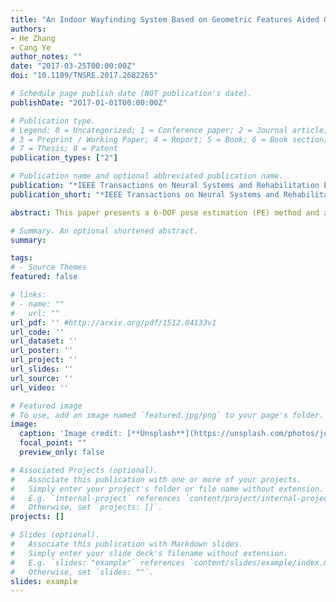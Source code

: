 ```yaml
---
title: "An Indoor Wayfinding System Based on Geometric Features Aided Graph SLAM for the Visually Impaired"
authors:
- He Zhang
- Cang Ye
author_notes: ""
date: "2017-03-25T00:00:00Z"
doi: "10.1109/TNSRE.2017.2682265"

# Schedule page publish date (NOT publication's date).
publishDate: "2017-01-01T00:00:00Z"

# Publication type.
# Legend: 0 = Uncategorized; 1 = Conference paper; 2 = Journal article;
# 3 = Preprint / Working Paper; 4 = Report; 5 = Book; 6 = Book section;
# 7 = Thesis; 8 = Patent
publication_types: ["2"]

# Publication name and optional abbreviated publication name.
publication: "*IEEE Transactions on Neural Systems and Rehabilitation Engineering, vol.25, pp. 1592-1604*"
publication_short: "*IEEE Transactions on Neural Systems and Rehabilitation Engineering, vol.25, pp. 1592-1604*"

abstract: This paper presents a 6-DOF pose estimation (PE) method and an indoor wayfinding system based on the method for the visually impaired. The PE method involves two graph SLAM processes to reduce the accumulative pose error of the device. In the first step, the floor plane is extracted from the 3D camera’s point cloud and added as a landmark node into the graph for 6-DOF SLAM to reduce roll, pitch and Z errors. In the second step, the wall lines are extracted and incorporated into the graph for 3-DOF SLAM to reduce X, Y and yaw errors. The method reduces the 6-DOF pose error and results in more accurate pose with less computational time than the state-of-the-art planar SLAM methods. Based on the PE method, a wayfinding system is developed for navigating a visually impaired person in an indoor environment. The system uses the estimated pose and floorplan to locate the device user in a building and guides the user by announcing the points of interest and navigational commands through a speech interface. Experimental results validate the effectiveness of the PE method and demonstrate that the system may substantially ease an indoor navigation task.

# Summary. An optional shortened abstract.
summary:

tags:
# - Source Themes
featured: false

# links:
# - name: ""
#   url: ""
url_pdf: '' #http://arxiv.org/pdf/1512.04133v1
url_code: ''
url_dataset: ''
url_poster: ''
url_project: ''
url_slides: ''
url_source: ''
url_video: ''

# Featured image
# To use, add an image named `featured.jpg/png` to your page's folder.
image:
  caption: 'Image credit: [**Unsplash**](https://unsplash.com/photos/jdD8gXaTZsc)'
  focal_point: ""
  preview_only: false

# Associated Projects (optional).
#   Associate this publication with one or more of your projects.
#   Simply enter your project's folder or file name without extension.
#   E.g. `internal-project` references `content/project/internal-project/index.md`.
#   Otherwise, set `projects: []`.
projects: []

# Slides (optional).
#   Associate this publication with Markdown slides.
#   Simply enter your slide deck's filename without extension.
#   E.g. `slides: "example"` references `content/slides/example/index.md`.
#   Otherwise, set `slides: ""`.
slides: example
---
```

